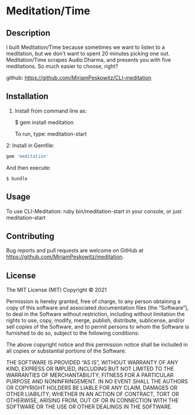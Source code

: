 # Meditation/Time

## Description
I built Meditation/Time because sometimes we want to listen to a meditation, but we don't want to spent 20 minutes picking one out. Meditation/Time scrapes Audio Dharma, and presents you with five meditations. So much easier to choose, right?  

github: https://github.com/MiriamPeskowitz/CLI-meditation

## Installation

1. Install from command line as:

    $ gem install meditation

    To run, type:  meditation-start

2: Install in Gemfile:

```ruby
gem 'meditation'
```
And then execute:

    $ bundle


## Usage
To use CLI-Meditation: ruby bin/meditation-start in your console, or just meditation-start

## Contributing

Bug reports and pull requests are welcome on GitHub at https://github.com/MiriamPeskowitz/meditation.

## License 
The MIT License (MIT)
Copyright © 2021 <Miriam Peskowitz>

Permission is hereby granted, free of charge, to any person obtaining a copy of this software and associated documentation files (the “Software”), to deal in the Software without restriction, including without limitation the rights to use, copy, modify, merge, publish, distribute, sublicense, and/or sell copies of the Software, and to permit persons to whom the Software is furnished to do so, subject to the following conditions:

The above copyright notice and this permission notice shall be included in all copies or substantial portions of the Software.

THE SOFTWARE IS PROVIDED “AS IS”, WITHOUT WARRANTY OF ANY KIND, EXPRESS OR IMPLIED, INCLUDING BUT NOT LIMITED TO THE WARRANTIES OF MERCHANTABILITY, FITNESS FOR A PARTICULAR PURPOSE AND NONINFRINGEMENT. IN NO EVENT SHALL THE AUTHORS OR COPYRIGHT HOLDERS BE LIABLE FOR ANY CLAIM, DAMAGES OR OTHER LIABILITY, WHETHER IN AN ACTION OF CONTRACT, TORT OR OTHERWISE, ARISING FROM, OUT OF OR IN CONNECTION WITH THE SOFTWARE OR THE USE OR OTHER DEALINGS IN THE SOFTWARE.
